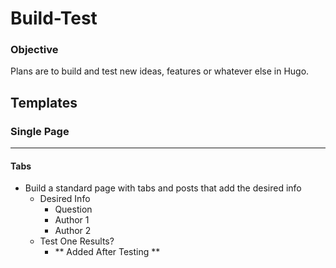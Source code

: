 # Build-Test

### Objective

Plans are to build and test new ideas, features or whatever else in Hugo.

## Templates

### Single Page
---
#### Tabs
  - Build a standard page with tabs and posts that add the desired info
    - Desired Info
      - Question
      - Author 1
      - Author 2
    - Test One Results?
      - ** Added After Testing **
